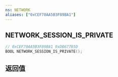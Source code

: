 ```yaml
---
ns: NETWORK
aliases: ["0xCEF70AA5B3F89BA1"]
---
```

## NETWORK_SESSION_IS_PRIVATE

```c
// 0xCEF70AA5B3F89BA1 0xDB67785D
BOOL NETWORK_SESSION_IS_PRIVATE();
```


## 返回值
